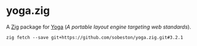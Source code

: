 # yoga.zig

A [Zig](https://ziglang.org) package for [Yoga](https://www.yogalayout.dev/) (_A portable layout engine targeting web standards_).

```
zig fetch --save git+https://github.com/sobeston/yoga.zig.git#3.2.1
```
